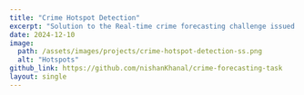 ```yaml
---
title: "Crime Hotspot Detection"
excerpt: "Solution to the Real-time crime forecasting challenge issued by National Institute of Justice for the city of Portland."
date: 2024-12-10
image:
  path: /assets/images/projects/crime-hotspot-detection-ss.png
  alt: "Hotspots"
github_link: https://github.com/nishanKhanal/crime-forecasting-task
layout: single
---
```


